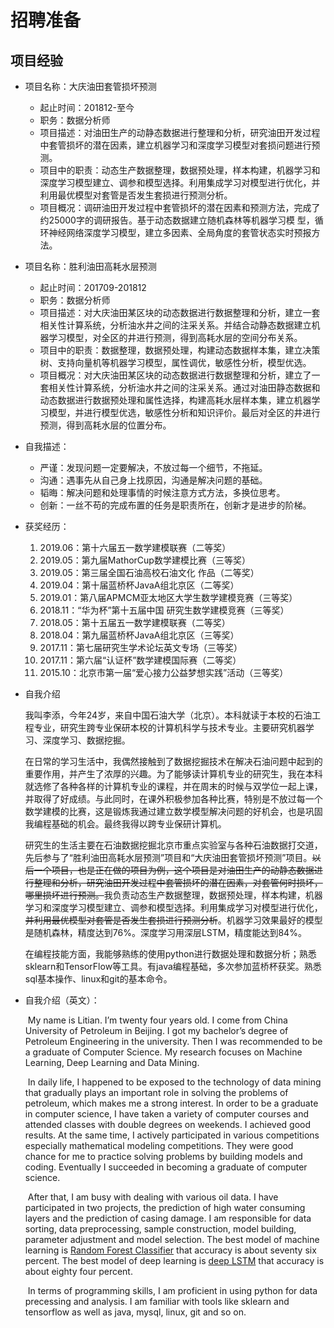 # 招聘准备

## 项目经验

- 项目名称：大庆油田套管损坏预测
  - 起止时间：201812-至今
  - 职务：数据分析师
  - 项目描述：对油田生产的动静态数据进行整理和分析，研究油田开发过程中套管损坏的潜在因素，建立机器学习和深度学习模型对套损问题进行预测。
  - 项目中的职责：动态生产数据整理，数据预处理，样本构建，机器学习和深度学习模型建立、调参和模型选择。利用集成学习对模型进行优化，并利用最优模型对套管是否发生套损进行预测分析。
  - 项目概况：调研油田开发过程中套管损坏的潜在因素和预测方法，完成了约25000字的调研报告。基于动态数据建立随机森林等机器学习模
    型，循环神经网络深度学习模型，建立多因素、全局角度的套管状态实时预报方法。
  
- 项目名称：胜利油田高耗水层预测 
  - 起止时间：201709-201812
  - 职务：数据分析师
  - 项目描述：对大庆油田某区块的动态数据进行数据整理和分析，建立一套相关性计算系统，分析油水井之间的注采关系。并结合动静态数据建立机器学习模型，对全区的井进行预测，得到高耗水层的空间分布关系。
  - 项目中的职责：数据整理，数据预处理，构建动态数据样本集，建立决策树、支持向量机等机器学习模型，属性调优，敏感性分析，模型优选。
  - 项目概况：对大庆油田某区块的动态数据进行数据整理和分析，建立了一套相关性计算系统，分析油水井之间的注采关系。通过对油田静态数据和动态数据进行数据预处理和属性选择，构建高耗水层样本集，建立机器学习模型，并进行模型优选，敏感性分析和知识评价。最后对全区的井进行预测，得到高耗水层的位置分布。

- 自我描述：
  - 严谨：发现问题一定要解决，不放过每一个细节，不拖延。
  - 沟通：遇事先从自己身上找原因，沟通是解决问题的基础。
  - 韬晦：解决问题和处理事情的时候注意方式方法，多换位思考。
  - 创新：一丝不苟的完成布置的任务是职责所在，创新才是进步的阶梯。
  
- 获奖经历：
  1. 2019.06：第十六届五一数学建模联赛（二等奖）
  2. 2019.05：第九届MathorCup数学建模比赛（三等奖）
  3. 2019.05：第三届全国石油高校石油文化 作品（二等奖）
  4. 2019.04：第十届蓝桥杯JavaA组北京区（二等奖）
  5. 2019.01：第八届APMCM亚太地区大学生数学建模竞赛（三等奖）
  6. 2018.11：“华为杯”第十五届中国 研究生数学建模竞赛（三等奖）
  7. 2018.05：第十五届五一数学建模联赛（二等奖）
  8. 2018.04：第九届蓝桥杯JavaA组北京区（三等奖）
  9. 2017.11：第七届研究生学术论坛英文专场（三等奖）
  10. 2017.11：第六届“认证杯”数学建模国际赛（二等奖）
  11. 2015.10：北京市第一届“爱心接力公益梦想实践”活动（三等奖）
  
- 自我介绍

  ​		我叫李添，今年24岁，来自中国石油大学（北京）。本科就读于本校的石油工程专业，研究生跨专业保研本校的计算机科学与技术专业。主要研究机器学习、深度学习、数据挖掘。

  ​		在日常的学习生活中，我偶然接触到了数据挖掘技术在解决石油问题中起到的重要作用，并产生了浓厚的兴趣。为了能够读计算机专业的研究生，我在本科就选修了各种各样的计算机专业的课程，并在周末的时候与双学位一起上课，并取得了好成绩。与此同时，在课外积极参加各种比赛，特别是不放过每一个数学建模的比赛，这是锻炼我通过建立数学模型解决问题的好机会，也是巩固我编程基础的机会。最终我得以跨专业保研计算机。

  ​		研究生的生活主要在石油数据挖掘北京市重点实验室与各种石油数据打交道，先后参与了“胜利油田高耗水层预测”项目和“大庆油田套管损坏预测”项目。~~以后一个项目，也是正在做的项目为例，这个项目是对油田生产的动静态数据进行整理和分析，研究油田开发过程中套管损坏的潜在因素，对套管何时损坏，哪里损坏进行预测。~~我负责动态生产数据整理，数据预处理，样本构建，机器学习和深度学习模型建立、调参和模型选择。利用集成学习对模型进行优化，~~并利用最优模型对套管是否发生套损进行预测分析~~。机器学习效果最好的模型是随机森林，精度达到76%。深度学习用深层LSTM，精度能达到84%。

  ​		在编程技能方面，我能够熟练的使用python进行数据处理和数据分析；熟悉sklearn和TensorFlow等工具。有java编程基础，多次参加蓝桥杯获奖。熟悉sql基本操作、linux和git的基本命令。

- 自我介绍（英文）：

  ​		My name is Litian. I’m twenty four years old. I come from China University of Petroleum in Beijing. I got my bachelor’s degree of Petroleum Engineering in the university. Then I was recommended to be a graduate of Computer Science. My research focuses on Machine Learning, Deep Learning and Data Mining.

  ​		In daily life, I happened to be exposed to the technology of data mining that gradually plays an important role in solving the problems of petroleum, which makes me a strong interest. In order to be a graduate in computer science, I have taken a variety of computer courses and attended classes with double degrees on weekends. I achieved good results. At the same time, I actively participated in various competitions especially mathematical modeling competitions. They were good chance for me to practice solving problems by building models and coding. Eventually I succeeded in becoming a graduate of computer science.

  ​		After that, I am busy with dealing with various oil data. I have participated in two projects, the prediction of high water consuming layers and the prediction of casing damage. I am responsible for data sorting, data preprocessing, sample construction, model building, parameter adjustment and model selection. The best model of machine learning is <u>Random Forest Classifier</u> that accuracy is about seventy six percent. The best model of deep learning is <u>deep LSTM</u> that accuracy is about eighty four percent.

  ​		In terms of programming skills, I am proficient in using python for data precessing and analysis. I am familiar with tools like sklearn and tensorflow as well as java, mysql, linux, git and so on. 